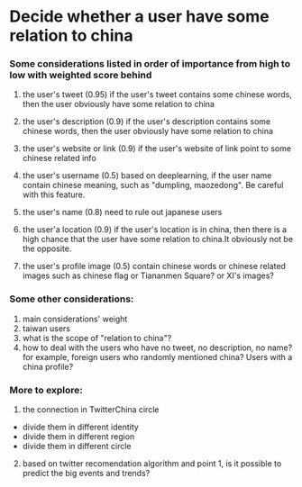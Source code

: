 # Decide whether a user have some relation to china

### Some considerations listed in order of importance from high to low with weighted score behind

1. the user's tweet (0.95)
if the user's tweet contains some chinese words, then the user obviously have some relation to china

2. the user's description (0.9)
if the user's description contains some chinese words, then the user obviously have some relation to china

3. the user's website or link (0.9)
if the user's website of link point to some chinese related info

4. the user's username (0.5)
based on deeplearning, if the user name contain chinese meaning, such as "dumpling, maozedong". Be careful with this feature.

5. the user's name (0.8)
need to rule out japanese users

6. the user'a location (0.9)
if the user's location is in china, then there is a high chance that the user have some relation to china.It obviously not be the opposite.

7. the user's profile image (0.5)
contain chinese words or chinese related images such as chinese flag or Tiananmen Square? or XI's images?

### Some other considerations:

1. main considerations' weight
2. taiwan users
3. what is the scope of "relation to china"?
4. how to deal with the users who have no tweet, no description, no name?
   for example, foreign users who randomly mentioned china?
   Users with a china profile?

### More to explore:
1. the connection in TwitterChina circle
  - divide them in different identity
  - divide them in different region
  - divide them in different circle
2. based on twitter recomendation algorithm and point 1, is it possible to predict the big events and trends?